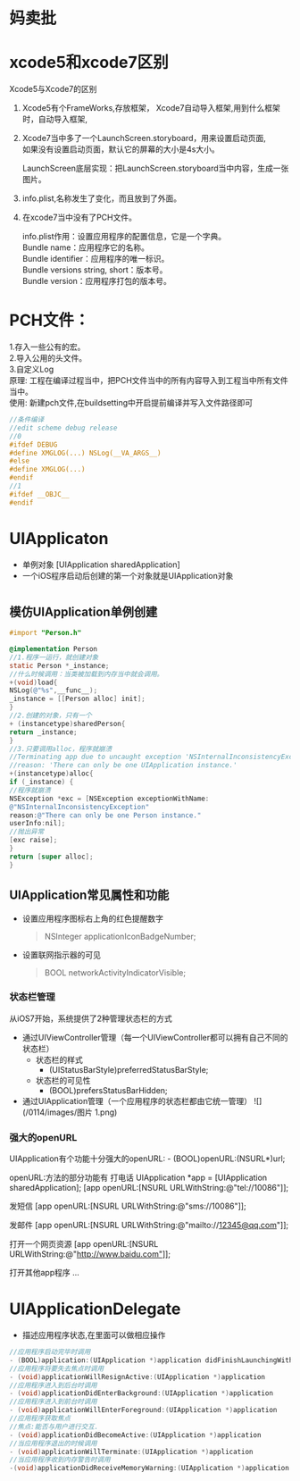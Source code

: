 # 妈卖批

# xcode5和xcode7区别

Xcode5与Xcode7的区别

1. Xcode5有个FrameWorks,存放框架，
   Xcode7自动导入框架,用到什么框架时，自动导入框架,
2. Xcode7当中多了一个LaunchScreen.storyboard，用来设置启动页面,  
   如果没有设置启动页面，默认它的屏幕的大小是4s大小。

   LaunchScreen底层实现：把LaunchScreen.storyboard当中内容，生成一张图片。

3. info.plist,名称发生了变化，而且放到了外面。

4. 在xcode7当中没有了PCH文件。

   info.plist作用：设置应用程序的配置信息，它是一个字典。  
   Bundle name：应用程序它的名称。  
   Bundle identifier：应用程序的唯一标识。  
   Bundle versions string, short：版本号。  
   Bundle version：应用程序打包的版本号。

# PCH文件：

1.存入一些公有的宏。  
2.导入公用的头文件。  
3.自定义Log  
原理: 工程在编译过程当中，把PCH文件当中的所有内容导入到工程当中所有文件当中。  
使用: 新建pch文件,在buildsetting中开启提前编译并写入文件路径即可

```objectivec
//条件编译
//edit scheme debug release
//0
#ifdef DEBUG
#define XMGLOG(...) NSLog(__VA_ARGS__)
#else 
#define XMGLOG(...)
#endif
//1
#ifdef __OBJC__
#endif
```

# UIApplicaton

* 单例对象 \[UIApplication sharedApplication\]
* 一个iOS程序启动后创建的第一个对象就是UIApplication对象

#
## 模仿UIApplication单例创建

```objectivec
#import "Person.h"

@implementation Person
//1.程序一运行，就创建对象
static Person *_instance;
//什么时候调用：当类被加载到内存当中就会调用。
+(void)load{
NSLog(@"%s",__func__);
_instance = [[Person alloc] init];
}
//2.创建的对象，只有一个
+ (instancetype)sharedPerson{
return _instance;
}
//3.只要调用alloc，程序就崩溃
//Terminating app due to uncaught exception 'NSInternalInconsistencyException',
//reason: 'There can only be one UIApplication instance.'
+(instancetype)alloc{
if (_instance) {
//程序就崩溃
NSException *exc = [NSException exceptionWithName:
@"NSInternalInconsistencyException"
reason:@"There can only be one Person instance."
userInfo:nil];
//抛出异常
[exc raise];
}
return [super alloc];
}
```

## UIApplication常见属性和功能

* 设置应用程序图标右上角的红色提醒数字
  > NSInteger applicationIconBadgeNumber;
* 设置联网指示器的可见
  > BOOL networkActivityIndicatorVisible;

### 状态栏管理

从iOS7开始，系统提供了2种管理状态栏的方式

* 通过UIViewController管理（每一个UIViewController都可以拥有自己不同的状态栏）
  * 状态栏的样式
    - \(UIStatusBarStyle\)preferredStatusBarStyle; 
  * 状态栏的可见性
    - \(BOOL\)prefersStatusBarHidden; 
* 通过UIApplication管理（一个应用程序的状态栏都由它统一管理）
  ![](/0114/images/图片 1.png)
  
### 强大的openURL
UIApplication有个功能十分强大的openURL:     \- (BOOL)openURL:(NSURL*)url;
openURL:方法的部分功能有
打电话UIApplication *app = [UIApplication sharedApplication];[app openURL:[NSURL URLWithString:@"tel://10086"]];
发短信[app openURL:[NSURL URLWithString:@"sms://10086"]];
发邮件[app openURL:[NSURL URLWithString:@"mailto://12345@qq.com"]];
打开一个网页资源[app openURL:[NSURL URLWithString:@"http://www.baidu.com"]];
打开其他app程序…

# UIApplicationDelegate
* 描述应用程序状态,在里面可以做相应操作

```objectivec
//应用程序启动完毕时调用
- (BOOL)application:(UIApplication *)application didFinishLaunchingWithOptions:(NSDictionary *)launchOptions
//应用程序将要失去焦点时调用
- (void)applicationWillResignActive:(UIApplication *)application
//应用程序进入到后台时调用
- (void)applicationDidEnterBackground:(UIApplication *)application
//应用程序进入到前台时调用
- (void)applicationWillEnterForeground:(UIApplication *)application
//应用程序获取焦点
//焦点:能否与用户进行交互.
- (void)applicationDidBecomeActive:(UIApplication *)application
//当应用程序退出的时候调用
- (void)applicationWillTerminate:(UIApplication *)application 
//当应用程序收到内存警告时调用
-(void)applicationDidReceiveMemoryWarning:(UIApplication *)application
```


